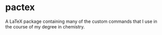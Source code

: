 # pactex

A LaTeX package containing many of the custom commands that I use in the course of my degree in chemistry.